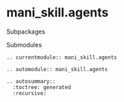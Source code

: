 # mani_skill.agents

Subpackages
<!-- ```{toctree}  
:titlesonly:
:maxdepth: 4
mani_skill.agent.base_agent
``` -->

Submodules
```{eval-rst}  
.. currentmodule:: mani_skill.agents

.. automodule:: mani_skill.agents

.. autosummary::
  :toctree: generated
  :recursive:
```